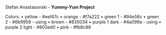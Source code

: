 Stefan Anastasovski - **Yummy-Yum Project**

Colors:
•	yellow - #eef47c
•	orange - #f7a222
•	green 1 - #94e56c
•	green 2 - #6b9958 - using
•	brown - #835034
•	purple 1 dark - #4a099a - using
•	purple 2 light - #803ed0
•	pink - #fb8c88
   